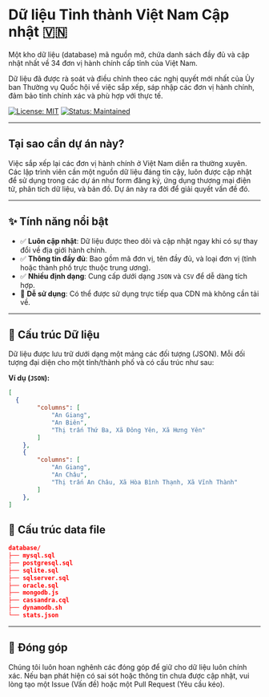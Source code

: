 # Dữ liệu Tỉnh thành Việt Nam Cập nhật 🇻🇳

Một kho dữ liệu (database) mã nguồn mở, chứa danh sách đầy đủ và cập nhật nhất về 34 đơn vị hành chính cấp tỉnh của Việt Nam.

Dữ liệu đã được rà soát và điều chỉnh theo các nghị quyết mới nhất của Ủy ban Thường vụ Quốc hội về việc sắp xếp, sáp nhập các đơn vị hành chính, đảm bảo tính chính xác và phù hợp với thực tế.

[![License: MIT](https://img.shields.io/badge/License-MIT-blue.svg)](https://opensource.org/licenses/MIT)
[![Status: Maintained](https://img.shields.io/badge/status-maintained-green.svg)]()

---

## Tại sao cần dự án này?

Việc sắp xếp lại các đơn vị hành chính ở Việt Nam diễn ra thường xuyên. Các lập trình viên cần một nguồn dữ liệu đáng tin cậy, luôn được cập nhật để sử dụng trong các dự án như form đăng ký, ứng dụng thương mại điện tử, phân tích dữ liệu, và bản đồ. Dự án này ra đời để giải quyết vấn đề đó.

---

## ✨ Tính năng nổi bật

* ✅ **Luôn cập nhật**: Dữ liệu được theo dõi và cập nhật ngay khi có sự thay đổi về địa giới hành chính.
* ✅ **Thông tin đầy đủ**: Bao gồm mã đơn vị, tên đầy đủ, và loại đơn vị (tỉnh hoặc thành phố trực thuộc trung ương).
* ✅ **Nhiều định dạng**: Cung cấp dưới dạng `JSON` và `CSV` để dễ dàng tích hợp.
* 🚀 **Dễ sử dụng**: Có thể được sử dụng trực tiếp qua CDN mà không cần tải về.

---

## 📂 Cấu trúc Dữ liệu

Dữ liệu được lưu trữ dưới dạng một mảng các đối tượng (JSON). Mỗi đối tượng đại diện cho một tỉnh/thành phố và có cấu trúc như sau:

**Ví dụ (`JSON`):**

```json
[
  {
        "columns": [
            "An Giang",
            "An Biên",
            "Thị trấn Thứ Ba, Xã Đông Yên, Xã Hưng Yên"
        ]
    },
    {
        "columns": [
            "An Giang",
            "An Châu",
            "Thị trấn An Châu, Xã Hòa Bình Thạnh, Xã Vĩnh Thành"
        ]
    },
]
```
## 📂 Cấu trúc data file

```json
database/
├── mysql.sql
├── postgresql.sql
├── sqlite.sql
├── sqlserver.sql
├── oracle.sql
├── mongodb.js
├── cassandra.cql
├── dynamodb.sh
└── stats.json
```

---
## 🤝 Đóng góp
Chúng tôi luôn hoan nghênh các đóng góp để giữ cho dữ liệu luôn chính xác. Nếu bạn phát hiện có sai sót hoặc thông tin chưa được cập nhật, vui lòng tạo một Issue (Vấn đề) hoặc một Pull Request (Yêu cầu kéo).
